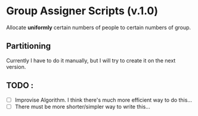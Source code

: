 # Group Assigner Scripts (v.1.0)
Allocate **uniformly** certain numbers of people to certain numbers of group.

## Partitioning
Currently I have to do it manually, but I will try to create it on the next version.


## TODO :
- [ ] Improvise Algorithm. I think there's much more efficient way to do this...
- [ ] There must be more shorter/simpler way to write this...